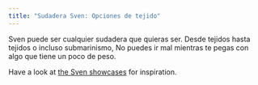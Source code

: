 ```yaml
---
title: "Sudadera Sven: Opciones de tejido"
---
```


Sven puede ser cualquier sudadera que quieras ser. Desde tejidos hasta tejidos o incluso submarinismo, No puedes ir mal mientras te pegas con algo que tiene un poco de peso.

Have a look at [the Sven showcases](/showcase#filter="sven") for inspiration.
